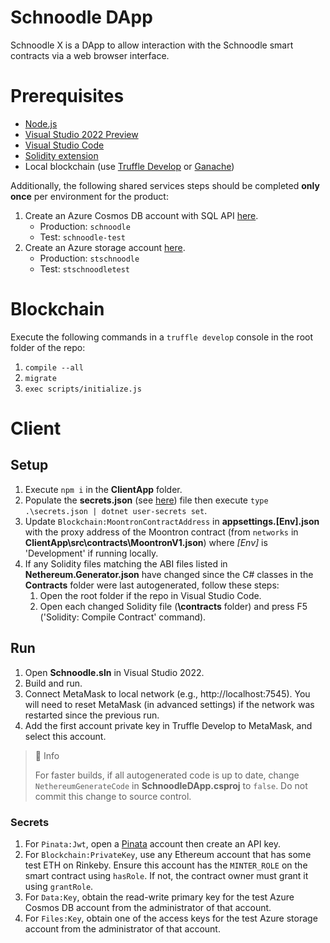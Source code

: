 ﻿# Schnoodle DApp
Schnoodle X is a DApp to allow interaction with the Schnoodle smart contracts via a web browser interface.

# Prerequisites
- [Node.js](https://nodejs.org/)
- [Visual Studio 2022 Preview](https://visualstudio.microsoft.com/vs/preview/)
- [Visual Studio Code](https://code.visualstudio.com/)
- [Solidity extension](https://marketplace.visualstudio.com/items?itemName=JuanBlanco.solidity)
- Local blockchain (use [Truffle Develop](https://www.trufflesuite.com/docs/truffle/getting-started/using-truffle-develop-and-the-console#truffle-develop) or [Ganache](https://www.trufflesuite.com/ganache))

Additionally, the following shared services steps should be completed **only once** per environment for the product:
1. Create an Azure Cosmos DB account with SQL API [here](https://azure.microsoft.com/en-gb/try/cosmosdb).
    - Production: `schnoodle`
    - Test: `schnoodle-test`
1. Create an Azure storage account [here](https://docs.microsoft.com/en-us/azure/storage/common/storage-account-create).
    - Production: `stschnoodle`
    - Test: `stschnoodletest`

# Blockchain
Execute the following commands in a `truffle develop` console in the root folder of the repo:
1. `compile --all`
1. `migrate`
1. `exec scripts/initialize.js`

# Client
## Setup
1. Execute `npm i` in the **ClientApp** folder.
1. Populate the **secrets.json** (see [here](#secrets)) file then execute `type .\secrets.json | dotnet user-secrets set`.
1. Update `Blockchain:MoontronContractAddress` in **appsettings.[Env].json** with the proxy address of the Moontron contract (from `networks` in **ClientApp\src\contracts\MoontronV1.json**) where *[Env]* is 'Development' if running locally.
1. If any Solidity files matching the ABI files listed in **Nethereum.Generator.json** have changed since the C# classes in the **Contracts** folder were last autogenerated, follow these steps:
    1. Open the root folder if the repo in Visual Studio Code.
    1. Open each changed Solidity file (**\contracts** folder) and press F5 ('Solidity: Compile Contract' command).

## Run
1. Open **Schnoodle.sln** in Visual Studio 2022.
1. Build and run.
1. Connect MetaMask to local network (e.g., http://localhost:7545). You will need to reset MetaMask (in advanced settings) if the network was restarted since the previous run.
1. Add the first account private key in Truffle Develop to MetaMask, and select this account.

> 📘 Info
>
> For faster builds, if all autogenerated code is up to date, change `NethereumGenerateCode` in **SchnoodleDApp.csproj** to `false`. Do not commit this change to source control.

### Secrets
1. For `Pinata:Jwt`, open a [Pinata](https://app.pinata.cloud) account then create an API key.
1. For `Blockchain:PrivateKey`, use any Ethereum account that has some test ETH on Rinkeby. Ensure this account has the `MINTER_ROLE` on the smart contract using `hasRole`. If not, the contract owner must grant it using `grantRole`.
1. For `Data:Key`, obtain the read-write primary key for the test Azure Cosmos DB account from the administrator of that account.
1. For `Files:Key`, obtain one of the access keys for the test Azure storage account from the administrator of that account.